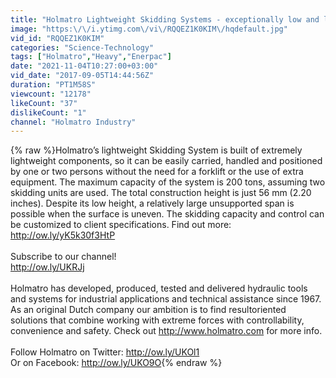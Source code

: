```yaml
---
title: "Holmatro Lightweight Skidding Systems - exceptionally low and lightweight!"
image: "https:\/\/i.ytimg.com\/vi\/RQQEZ1K0KIM\/hqdefault.jpg"
vid_id: "RQQEZ1K0KIM"
categories: "Science-Technology"
tags: ["Holmatro","Heavy","Enerpac"]
date: "2021-11-04T10:27:00+03:00"
vid_date: "2017-09-05T14:44:56Z"
duration: "PT1M58S"
viewcount: "12178"
likeCount: "37"
dislikeCount: "1"
channel: "Holmatro Industry"
---
```

{% raw %}Holmatro’s lightweight Skidding System is built of extremely lightweight components, so it can be easily carried, handled and positioned by one or two persons without the need for a forklift or the use of extra equipment. The maximum capacity of the system is 200 tons, assuming two skidding units are used. The total construction height is just 56 mm (2.20 inches). Despite its low height, a relatively large unsupported span is possible when the surface is uneven. The skidding capacity and control can be customized to client specifications. Find out more: <a rel="nofollow" target="blank" href="http://ow.ly/yK5k30f3HtP">http://ow.ly/yK5k30f3HtP</a><br /><br />Subscribe to our channel! <br /><a rel="nofollow" target="blank" href="http://ow.ly/UKRJj">http://ow.ly/UKRJj</a><br /><br />Holmatro has developed, produced, tested and delivered hydraulic tools and systems for industrial applications and technical assistance since 1967. As an original Dutch company our ambition is to find resultoriented solutions that combine working with extreme forces with controllability, convenience and safety. Check out <a rel="nofollow" target="blank" href="http://www.holmatro.com">http://www.holmatro.com</a> for more info.<br /><br />Follow Holmatro on Twitter: <a rel="nofollow" target="blank" href="http://ow.ly/UKOl1">http://ow.ly/UKOl1</a><br />Or on Facebook: <a rel="nofollow" target="blank" href="http://ow.ly/UKO9O">http://ow.ly/UKO9O</a>{% endraw %}
